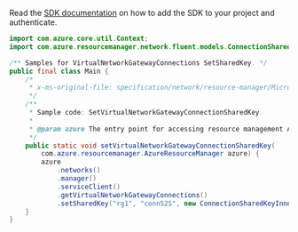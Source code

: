 Read the [SDK documentation](https://github.com/Azure/azure-sdk-for-java/blob/azure-resourcemanager_2.13.0/sdk/resourcemanager/azure-resourcemanager/README.md) on how to add the SDK to your project and authenticate.

```java
import com.azure.core.util.Context;
import com.azure.resourcemanager.network.fluent.models.ConnectionSharedKeyInner;

/** Samples for VirtualNetworkGatewayConnections SetSharedKey. */
public final class Main {
    /*
     * x-ms-original-file: specification/network/resource-manager/Microsoft.Network/stable/2021-05-01/examples/VirtualNetworkGatewayConnectionSetSharedKey.json
     */
    /**
     * Sample code: SetVirtualNetworkGatewayConnectionSharedKey.
     *
     * @param azure The entry point for accessing resource management APIs in Azure.
     */
    public static void setVirtualNetworkGatewayConnectionSharedKey(
        com.azure.resourcemanager.AzureResourceManager azure) {
        azure
            .networks()
            .manager()
            .serviceClient()
            .getVirtualNetworkGatewayConnections()
            .setSharedKey("rg1", "connS2S", new ConnectionSharedKeyInner().withValue("AzureAbc123"), Context.NONE);
    }
}
```
